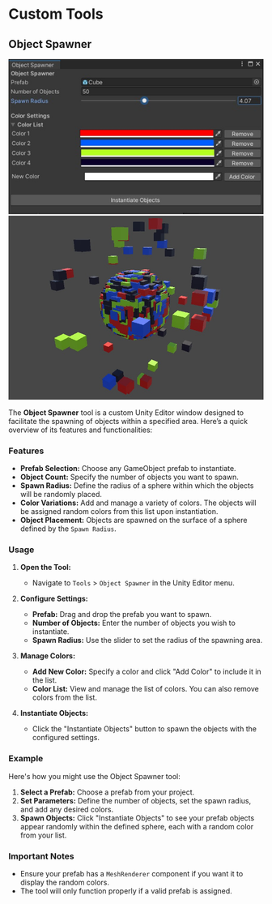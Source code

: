 # Custom Tools

## Object Spawner

![Object Spawner Tool](Tools%20Images/Object%20Spawner/Object%20Spawner%20Tool.jpg)
![Object Spawner Demonstration](Tools%20Images/Object%20Spawner/Object%20Spawner%20Demonstration.jpg)

The **Object Spawner** tool is a custom Unity Editor window designed to facilitate the spawning of objects within a specified area. Here’s a quick overview of its features and functionalities:

### Features

- **Prefab Selection:** Choose any GameObject prefab to instantiate.
- **Object Count:** Specify the number of objects you want to spawn.
- **Spawn Radius:** Define the radius of a sphere within which the objects will be randomly placed.
- **Color Variations:** Add and manage a variety of colors. The objects will be assigned random colors from this list upon instantiation.
- **Object Placement:** Objects are spawned on the surface of a sphere defined by the `Spawn Radius`.

### Usage

1. **Open the Tool:**
    - Navigate to `Tools` > `Object Spawner` in the Unity Editor menu.

2. **Configure Settings:**
    - **Prefab:** Drag and drop the prefab you want to spawn.
    - **Number of Objects:** Enter the number of objects you wish to instantiate.
    - **Spawn Radius:** Use the slider to set the radius of the spawning area.

3. **Manage Colors:**
    - **Add New Color:** Specify a color and click "Add Color" to include it in the list.
    - **Color List:** View and manage the list of colors. You can also remove colors from the list.

4. **Instantiate Objects:**
    - Click the "Instantiate Objects" button to spawn the objects with the configured settings.

### Example

Here's how you might use the Object Spawner tool:

1. **Select a Prefab:** Choose a prefab from your project.
2. **Set Parameters:** Define the number of objects, set the spawn radius, and add any desired colors.
3. **Spawn Objects:** Click "Instantiate Objects" to see your prefab objects appear randomly within the defined sphere, each with a random color from your list.

### Important Notes

- Ensure your prefab has a `MeshRenderer` component if you want it to display the random colors.
- The tool will only function properly if a valid prefab is assigned.
